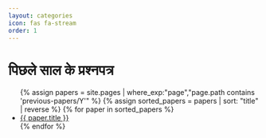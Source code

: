 ```yaml
---
layout: categories
icon: fas fa-stream
order: 1
---
```


# पिछले साल के प्रश्नपत्र

<ul>
{% assign papers = site.pages | where_exp:"page","page.path contains 'previous-papers/Y'" %}
{% assign sorted_papers = papers | sort: "title" | reverse %}
{% for paper in sorted_papers %}
  <li><a href="{{ paper.url }}">{{ paper.title }}</a></li>
{% endfor %}
</ul>
